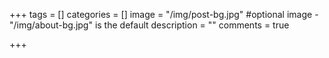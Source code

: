 +++
tags = []
categories = []
image = "/img/post-bg.jpg" #optional image - "/img/about-bg.jpg" is the default
description = ""
comments = true

+++
